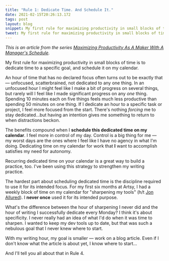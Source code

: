 ```yaml
---
title: "Rule 1: Dedicate Time. And Schedule It."
date: 2021-02-15T20:26:13.172
tags: post
layout: blog
snippet: My first rule for maximizing productivity in small blocks of time — dedicate time to a specific goal. And schedule it on my calendar, before that hour gets taken.
tweet: My first rule for maximizing productivity in small blocks of time — dedicate time to a specific goal. And schedule it on my calendar, before that hour gets taken.
---
```


_This is an article from the series [Maximizing Productivity As A Maker With A Manager's Schedule](../maximizing-productivity)._

My first rule for maximizing productivity in small blocks of time is to dedicate time to a specific goal, and schedule it on my calendar. 

An hour of time that has no declared focus often turns out to be exactly that — unfocused, scatterbrained, not dedicated to any one thing. In an unfocused hour I might feel like I make a bit of progress on several things, but rarely will I feel like I made significant progress on any _one_ thing. Spending 10 minutes each on five things feels much less productive than spending 50 minutes on one thing. If I dedicate an hour to a specific task or project, I feel more focused from the start. There's nothing _forcing_ me to stay dedicated...but having an intention gives me something to return to when distractions beckon. 

The benefits compound when I **schedule this dedicated time on my calendar**. I feel more in control of my day. Control is a big thing for me — my worst days are the ones where I feel like I have no agency in what I'm doing. Dedicating time on my calendar for work that **I** want to accomplish satisfies my need for autonomy.

Recurring dedicated time on your calendar is a great way to build a practice, too. I've been using this strategy to strengthen my writing practice. 

The hardest part about scheduling dedicated time is the discipline required to use it for its intended focus. For my first six months at Artsy, I had a weekly block of time on my calendar for "sharpening my tools" (h/t [Jon Allured](https://twitter.com/jonallured)). I **never once** used it for its intended purpose. 

What's the difference between the hour of sharpening I never did and the hour of writing I successfully dedicate every Monday? I think it's about specificity. I never really had an idea of what I'd do when it was time to sharpen. I wanted to keep my dev tools up to date, but that was such a nebulous goal that I never knew where to start.

With my writing hour, my goal is smaller — work on a blog article. Even if I don't know what the article is about yet, I know where to start...

And I'll tell you all about that in Rule 4. 
